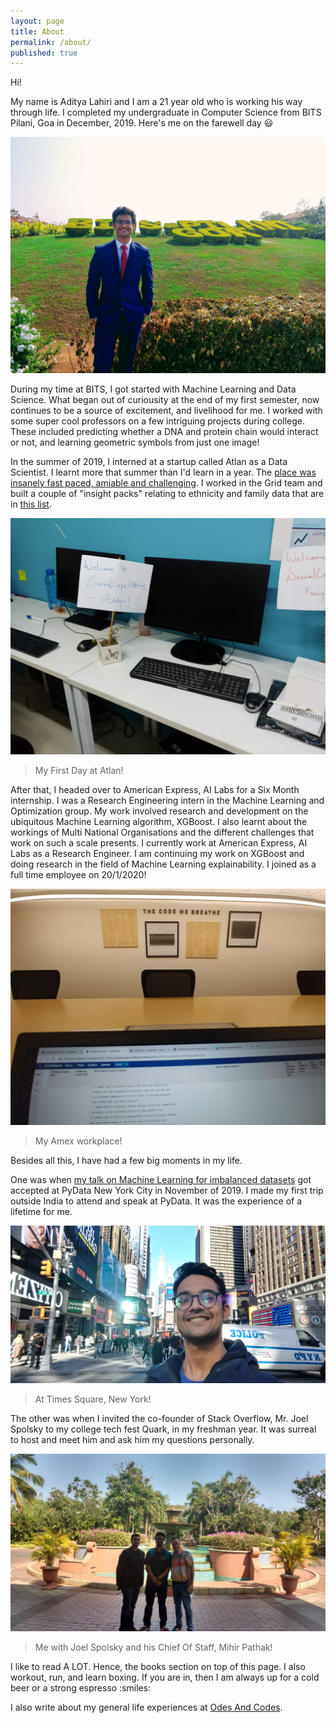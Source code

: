 ```yaml
---
layout: page
title: About
permalink: /about/
published: true
---
```


Hi!

My name is Aditya Lahiri and I am a 21 year old who is working his way through life. I completed my undergraduate in Computer Science from BITS Pilani, Goa in December, 2019. Here's me on the farewell day :smiley: 




![Bits](/images/bits.jpg)



During my time at BITS, I got started with Machine Learning and Data Science. What began out of curiousity at the end of my first semester, now continues to be a source of excitement, and livelihood for me. I worked with some super cool professors on a few intriguing projects during college. These included predicting whether a DNA and protein chain would interact or not, and learning geometric symbols from just one image! 

In the summer of 2019, I interned at a startup called Atlan as a Data Scientist. I learnt more that summer than I'd learn in a year. The [place was insanely fast paced, amiable and challenging](https://blog.atlan.com/team/what-culture-feels-like/). I worked in the Grid team and built a couple of "insight packs" relating to ethnicity and family data that are in [this list](https://grid.atlan.com/search/Global). 


![Atlan](/images/atlan.jpg)

> My First Day at Atlan!

After that, I headed over to American Express, AI Labs for a Six Month internship. I was a Research Engineering intern in the Machine Learning and Optimization group. My work involved research and development on the ubiquitous Machine Learning algorithm, XGBoost. I also learnt about the workings of Multi National Organisations and the different challenges that work on such a scale presents.
I currently work at American Express, AI Labs as a Research Engineer. I am continuing my work on XGBoost and doing research in the field of Machine Learning explainability. I joined as a full time employee on 20/1/2020!

![AXP](/images/amex.jpg)

> My Amex workplace!


Besides all this, I have had a few big moments in my life. 

One was when [my talk on Machine Learning for imbalanced datasets](https://pydata.org/nyc2019/schedule/presentation/7/dealing-with-imbalanced-classes-in-machine-learning/) got accepted at PyData New York City in November of 2019. I made my first trip outside India to attend and speak at PyData. It was the experience of a lifetime for me.

![NYC](/images/pydata.jpg)

> At Times Square, New York!

The other was when I invited the co-founder of Stack Overflow, Mr. Joel Spolsky to my college tech fest Quark, in my freshman year. It was surreal to host and meet him and ask him my questions personally.

![Stack](/images/joel.jpg)

> Me with Joel Spolsky and his Chief Of Staff, Mihir Pathak!


I like to read A LOT. Hence, the books section on top of this page.
I also workout, run, and learn boxing. 
If you are in, then I am always up for a cold beer or a strong espresso :smiles:

I also write about my general life experiences at [Odes And Codes](https://odesandcodes.wordpress.com/).
